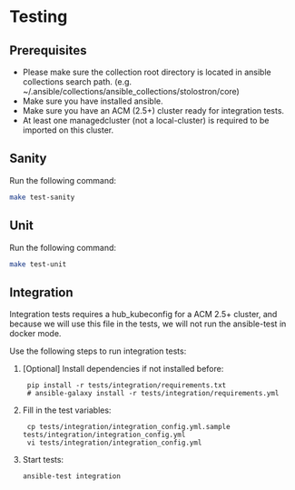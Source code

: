 # Testing

## Prerequisites

- Please make sure the collection root directory is located in ansible collections search path. (e.g. ~/.ansible/collections/ansible_collections/stolostron/core)
- Make sure you have installed ansible.
- Make sure you have an ACM (2.5+) cluster ready for integration tests.
- At least one managedcluster (not a local-cluster) is required to be imported on this cluster.

## Sanity

Run the following command:

```bash
make test-sanity
```

## Unit

Run the following command:

```bash
make test-unit
```

## Integration

Integration tests requires a hub_kubeconfig for a ACM 2.5+ cluster, and because we will use this file in the tests, we will not run the ansible-test in docker mode.

Use the following steps to run integration tests:

1. [Optional] Install dependencies if not installed before:
   ```
    pip install -r tests/integration/requirements.txt
    # ansible-galaxy install -r tests/integration/requirements.yml
   ```
2. Fill in the test variables:
   ```
    cp tests/integration/integration_config.yml.sample tests/integration/integration_config.yml
    vi tests/integration/integration_config.yml
   ```
3. Start tests:
   ```
   ansible-test integration
   ```
